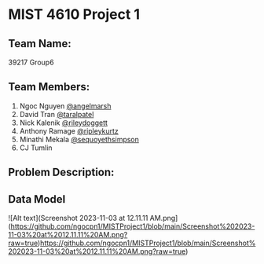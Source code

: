 # MIST 4610 Project 1

## Team Name: 
39217 Group6

## Team Members:
1. Ngoc Nguyen [@angelmarsh](https://www.github.com/apm83682)
2. David Tran [@taralpatel](https://www.github.com/taralbpatel)
3. Nick Kalenik [@rileydoggett](https://www.github.com/RileyDoggett)
4. Anthony Ramage [@ripleykurtz](https://www.github.com/RipleyKurtz)
5. Minathi Mekala [@sequoyethsimpson](https://www.github.com/quoysimpson)
6. CJ Tumlin

## Problem Description:



## Data Model

![Alt text](Screenshot 2023-11-03 at 12.11.11 AM.png](https://github.com/ngocpn1/MISTProject1/blob/main/Screenshot%202023-11-03%20at%2012.11.11%20AM.png?raw=true)https://github.com/ngocpn1/MISTProject1/blob/main/Screenshot%202023-11-03%20at%2012.11.11%20AM.png?raw=true)


